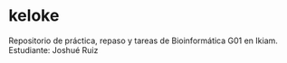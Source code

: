 # keloke
Repositorio de práctica, repaso y tareas de Bioinformática G01 en Ikiam. Estudiante: Joshué Ruiz

